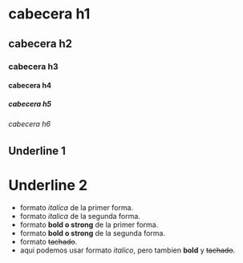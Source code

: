 # cabecera h1
## cabecera h2
### cabecera h3
#### cabecera h4
##### cabecera h5
###### cabecera h6

Underline 1
------------

Underline 2
===========

- formato *italica* de la primer forma.
- formato _italica_ de la segunda forma.
- formato **bold o strong** de la primer forma.
- formato __bold o strong__ de la segunda forma.
- formato ~~tachado~~. 
- aqui podemos usar formato *italico*, pero tambien **bold** y ~~tachado~~.
